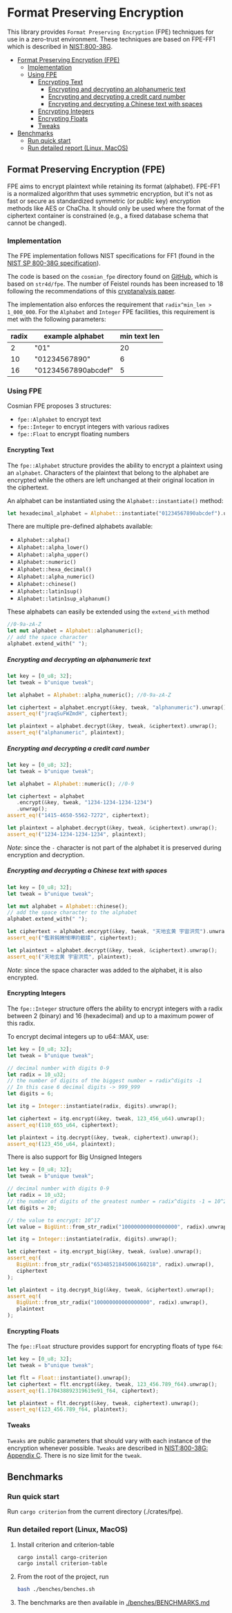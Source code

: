 # Format Preserving Encryption

This library provides `Format Preserving Encryption` (FPE) techniques for use in a zero-trust environment. These techniques are based on FPE-FF1 which is described in [NIST:800-38G](https://nvlpubs.nist.gov/nistpubs/specialpublications/nist.sp.800-38g.pdf).

<!-- toc -->

- [Format Preserving Encryption (FPE)](#format-preserving-encryption-fpe)
  * [Implementation](#implementation)
  * [Using FPE](#using-fpe)
    + [Encrypting Text](#encrypting-text)
      - [Encrypting and decrypting an alphanumeric text](#encrypting-and-decrypting-an-alphanumeric-text)
      - [Encrypting and decrypting a credit card number](#encrypting-and-decrypting-a-credit-card-number)
      - [Encrypting and decrypting a Chinese text with spaces](#encrypting-and-decrypting-a-chinese-text-with-spaces)
    + [Encrypting Integers](#encrypting-integers)
    + [Encrypting Floats](#encrypting-floats)
    + [Tweaks](#tweaks)
- [Benchmarks](#benchmarks)
  * [Run quick start](#run-quick-start)
  * [Run detailed report (Linux, MacOS)](#run-detailed-report-linux-macos)

<!-- tocstop -->

## Format Preserving Encryption (FPE)

FPE aims to encrypt plaintext while retaining its format (alphabet). FPE-FF1 is a normalized algorithm that uses symmetric encryption, but it's not as fast or secure as standardized symmetric (or public key) encryption methods like AES or ChaCha. It should only be used where the format of the ciphertext container is constrained (e.g., a fixed database schema that cannot be changed).

### Implementation

The FPE implementation follows NIST specifications for FF1 (found in the [NIST SP 800-38G specification](https://nvlpubs.nist.gov/nistpubs/SpecialPublications/NIST.SP.800-38G.pdf#page=19&zoom=100,0,0)).

The code is based on the `cosmian_fpe` directory found on [GitHub](https://github.com/Cosmian/cosmian_fpe), which is based on `str4d/fpe`. The number of Feistel rounds has been increased to 18 following the recommendations of this [cryptanalysis paper](https://eprint.iacr.org/2020/1311.pdf).

The implementation also enforces the requirement that `radix^min_len > 1_000_000`. For the `Alphabet` and `Integer` FPE facilities, this requirement is met with the following parameters:

| radix | example alphabet    | min text len |
|-------|---------------------|--------------|
| 2     | "01"                | 20           |
| 10    | "01234567890"       | 6            |
| 16    | "01234567890abcdef" | 5            |

### Using FPE

Cosmian FPE proposes 3 structures:

- `fpe::Alphabet` to encrypt text
- `fpe::Integer` to encrypt integers with various radixes
- `fpe::Float` to encrypt floating numbers

#### Encrypting Text

The `fpe::Alphabet` structure provides the ability to encrypt a plaintext using an `alphabet`.
Characters of the plaintext that belong to the alphabet are encrypted while the others are left unchanged at their original location in the ciphertext.

An alphabet can be instantiated using the `Alphabet::instantiate()` method:

```rust
let hexadecimal_alphabet = Alphabet::instantiate("01234567890abcdef").unwrap();
```

There are multiple pre-defined alphabets available:

- `Alphabet::alpha()`
- `Alphabet::alpha_lower()`
- `Alphabet::alpha_upper()`
- `Alphabet::numeric()`
- `Alphabet::hexa_decimal()`
- `Alphabet::alpha_numeric()`
- `Alphabet::chinese()`
- `Alphabet::latin1sup()`
- `Alphabet::latin1sup_alphanum()`

These alphabets can easily be extended using the `extend_with` method

```rust
//0-9a-zA-Z
let mut alphabet = Alphabet::alphanumeric();
// add the space character
alphabet.extend_with(" ");
```

##### Encrypting and decrypting an alphanumeric text

```rust
let key = [0_u8; 32];
let tweak = b"unique tweak";

let alphabet = Alphabet::alpha_numeric(); //0-9a-zA-Z

let ciphertext = alphabet.encrypt(&key, tweak, "alphanumeric").unwrap();
assert_eq!("jraqSuFWZmdH", ciphertext);

let plaintext = alphabet.decrypt(&key, tweak, &ciphertext).unwrap();
assert_eq!("alphanumeric", plaintext);
```

##### Encrypting and decrypting a credit card number

```rust
let key = [0_u8; 32];
let tweak = b"unique tweak";

let alphabet = Alphabet::numeric(); //0-9

let ciphertext = alphabet
   .encrypt(&key, tweak, "1234-1234-1234-1234")
   .unwrap();
assert_eq!("1415-4650-5562-7272", ciphertext);

let plaintext = alphabet.decrypt(&key, tweak, &ciphertext).unwrap();
assert_eq!("1234-1234-1234-1234", plaintext);
```

_Note_: since the `-` character is not part of the alphabet it is preserved during encryption and decryption.

##### Encrypting and decrypting a Chinese text with spaces

```rust
let key = [0_u8; 32];
let tweak = b"unique tweak";

let mut alphabet = Alphabet::chinese();
// add the space character to the alphabet
alphabet.extend_with(" ");

let ciphertext = alphabet.encrypt(&key, tweak, "天地玄黄 宇宙洪荒").unwrap();
assert_eq!("儖濣鈍媺惐墷礿截媃", ciphertext);

let plaintext = alphabet.decrypt(&key, tweak, &ciphertext).unwrap();
assert_eq!("天地玄黄 宇宙洪荒", plaintext);
```

_Note_: since the space character was added to the alphabet, it is also encrypted.

#### Encrypting Integers

The `fpe::Integer` structure offers the ability to encrypt integers with a radix between 2 (binary) and 16 (hexadecimal) and up to a maximum power of this radix.

To encrypt decimal integers up to u64::MAX, use:

```rust
let key = [0_u8; 32];
let tweak = b"unique tweak";

// decimal number with digits 0-9
let radix = 10_u32;
// the number of digits of the biggest number = radix^digits -1
// In this case 6 decimal digits -> 999_999
let digits = 6;

let itg = Integer::instantiate(radix, digits).unwrap();

let ciphertext = itg.encrypt(&key, tweak, 123_456_u64).unwrap();
assert_eq!(110_655_u64, ciphertext);

let plaintext = itg.decrypt(&key, tweak, ciphertext).unwrap();
assert_eq!(123_456_u64, plaintext);
```

There is also support for Big Unsigned Integers

```rust
let key = [0_u8; 32];
let tweak = b"unique tweak";

// decimal number with digits 0-9
let radix = 10_u32;
// the number of digits of the greatest number = radix^digits -1 = 10^20-1
let digits = 20;

// the value to encrypt: 10^17
let value = BigUint::from_str_radix("100000000000000000", radix).unwrap();

let itg = Integer::instantiate(radix, digits).unwrap();

let ciphertext = itg.encrypt_big(&key, tweak, &value).unwrap();
assert_eq!(
   BigUint::from_str_radix("65348521845006160218", radix).unwrap(),
   ciphertext
);

let plaintext = itg.decrypt_big(&key, tweak, &ciphertext).unwrap();
assert_eq!(
   BigUint::from_str_radix("100000000000000000", radix).unwrap(),
   plaintext
);
```

#### Encrypting Floats

The `fpe::Float` structure provides support for encrypting floats of type `f64`:

```rust
let key = [0_u8; 32];
let tweak = b"unique tweak";

let flt = Float::instantiate().unwrap();
let ciphertext = flt.encrypt(&key, tweak, 123_456.789_f64).unwrap();
assert_eq!(1.170438892319619e91_f64, ciphertext);

let plaintext = flt.decrypt(&key, tweak, ciphertext).unwrap();
assert_eq!(123_456.789_f64, plaintext);
```

#### Tweaks

`Tweaks` are public parameters that should vary with each instance of the encryption whenever possible. `Tweaks` are described in [NIST:800-38G: Appendix C](https://nvlpubs.nist.gov/nistpubs/specialpublications/nist.sp.800-38g.pdf). There is no size limit for the `tweak`.

## Benchmarks

### Run quick start

Run `cargo criterion` from the current directory (./crates/fpe).

### Run detailed report (Linux, MacOS)

1. Install criterion and criterion-table

   ```sh
   cargo install cargo-criterion
   cargo install criterion-table
   ```

2. From the root of the project, run

   ```bash
   bash ./benches/benches.sh
   ```

3. The benchmarks are then available in [./benches/BENCHMARKS.md](./benches/BENCHMARKS.md)
